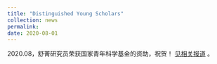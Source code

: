 ```yaml
---
title: "Distinguished Young Scholars"
collection: news
permalink: 
date: 2020-08-01
---
```


2020.08，舒菁研究员荣获国家青年科学基金的资助，祝贺！ [见相关报道](https://www.sohu.com/a/412621892_260616?_f=index_pagerecom_12) 。





